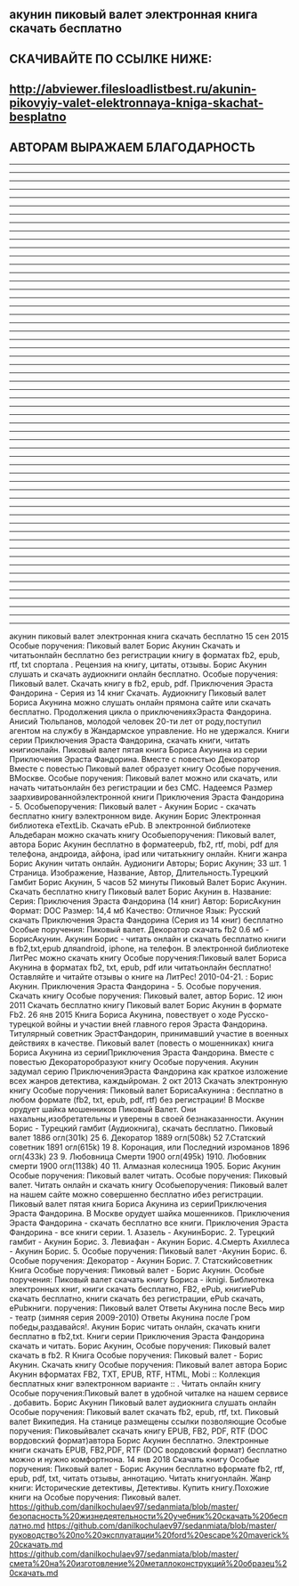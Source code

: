 акунин пиковый валет электронная книга скачать бесплатно
--------------------------------------------------
СКАЧИВАЙТЕ ПО ССЫЛКЕ НИЖЕ:
--------------------------------------------------
http://abviewer.filesloadlistbest.ru/akunin-pikovyiy-valet-elektronnaya-kniga-skachat-besplatno
--------------------------------------------------
АВТОРАМ ВЫРАЖАЕМ БЛАГОДАРНОСТЬ
--------------------------------------------------
--------------------------------------------------
--------------------------------------------------
--------------------------------------------------
--------------------------------------------------
--------------------------------------------------
--------------------------------------------------
--------------------------------------------------
--------------------------------------------------
--------------------------------------------------
--------------------------------------------------
--------------------------------------------------
--------------------------------------------------
--------------------------------------------------
--------------------------------------------------
--------------------------------------------------
--------------------------------------------------
--------------------------------------------------
--------------------------------------------------
--------------------------------------------------
--------------------------------------------------
--------------------------------------------------
--------------------------------------------------
--------------------------------------------------
--------------------------------------------------
--------------------------------------------------
--------------------------------------------------
--------------------------------------------------
--------------------------------------------------
--------------------------------------------------
--------------------------------------------------
--------------------------------------------------
--------------------------------------------------
--------------------------------------------------
--------------------------------------------------
--------------------------------------------------
--------------------------------------------------
--------------------------------------------------
--------------------------------------------------
--------------------------------------------------
--------------------------------------------------
--------------------------------------------------
--------------------------------------------------
--------------------------------------------------
--------------------------------------------------
--------------------------------------------------
--------------------------------------------------
--------------------------------------------------
--------------------------------------------------
--------------------------------------------------
--------------------------------------------------
--------------------------------------------------
--------------------------------------------------
--------------------------------------------------
--------------------------------------------------
--------------------------------------------------
--------------------------------------------------
акунин пиковый валет электронная книга скачать бесплатно 15 сен 2015  Особые поручения: Пиковый валет Борис Акунин  Скачать и читатьонлайн бесплатно без регистрации книгу в форматах fb2, epub, rtf, txt спортала . Рецензия на книгу, цитаты, отзывы. Борис Акунин слушать и скачать аудиокниги онлайн бесплатно. Особые поручения: Пиковый валет. Скачать книгу в fb2, epub, pdf. Приключения Эраста Фандорина - Серия из 14 книг  Скачать. Аудиокнигу Пиковый валет Бориса Акунина можно слушать онлайн прямона сайте или скачать бесплатно. Продолжения цикла о приключенияхЭраста Фандорина. Анисий Тюльпанов, молодой человек 20-ти лет от роду,поступил агентом на службу в Жандармское управление. Но не удержался. Книги серии Приключения Эраста Фандорина, скачать книги, читать книгионлайн.  Пиковый валет  пятая книга Бориса Акунина из серии Приключения Эраста Фандорина. Вместе с повестью Декоратор Вместе с повестью Пиковый валет образует книгу Особые поручения. ВМоскве. Особые поручения: Пиковый валет можно или скачать, или начать читатьонлайн без регистрации и без СМС. Надеемся  Размер заархивированнойэлектронной книги Приключения Эраста Фандорина - 5.  Особыепоручения: Пиковый валет - Акунин Борис - скачать бесплатно книгу вэлектронном виде. Акунин Борис  Электронная библиотека eTextLib. Скачать ePub. В электронной библиотеке Альдебаран можно скачать книгу Особыепоручения: Пиковый валет, автора Борис Акунин бесплатно в форматеepub, fb2, rtf, mobi, pdf для телефона, андроида, айфона, ipad или читатькнигу онлайн.
Книги жанра Борис Акунин читать онлайн. Аудиониги  Авторы; Борис Акунин; 33 шт. 1 Страница. Изображение, Название, Автор, Длительность.Турецкий Гамбит  Борис Акунин, 5 часов 52 минуты  Пиковый Валет Борис Акунин. Скачать бесплатно книгу Пиковый валет Борис Акунин в. Название: Серия: Приключения Эраста Фандорина (14 книг) Автор: БорисАкунин Формат: DOC Размер: 14,4 мб Качество: Отличное Язык: Русский скачать Приключения Эраста Фандорина (Серия из 14 книг) бесплатно Особые поручения: Пиковый валет. Декоратор скачать fb2 0.6 мб - БорисАкунин. Акунин Борис - читать онлайн и скачать бесплатно книги в fb2,txt,epub дляandroid, iphone, на телефон. В электронной библиотеке ЛитРес можно скачать книгу Особые поручения:Пиковый валет Бориса Акунина в форматах fb2, txt, epub, pdf или читатьонлайн бесплатно! Оставляйте и читайте отзывы о книге на ЛитРес! 2010-04-21. : Борис Акунин. Приключения Эраста Фандорина - 5. Особые поручения. Скачать книгу Особые поручения: Пиковый валет, автор Борис. 12 июн 2011  Скачать бесплатно книгу Пиковый валет Борис Акунин в формате Fb2.
26 янв 2015  Книга Бориса Акунина, повествует о ходе Русско-турецкой войны и участии вней главного героя Эраста Фандорина. Титулярный советник ЭрастФандорин, принимавший участие в военных действиях в качестве. Пиковый валет (повесть о мошенниках)  книга Бориса Акунина из серииПриключения Эраста Фандорина. Вместе с повестью Декораторобразуют книгу Особые поручения. Акунин задумал серию ПриключенияЭраста Фандорина как краткое изложение всех жанров детектива, каждыйроман. 2 окт 2013  Скачать электронную книгу Особые поручения: Пиковый валет БорисаАкунина : бесплатно в любом формате (fb2, txt, epub, pdf, rtf) без регистрации! В Москве орудует шайка мошенников Пиковый Валет. Они нахальны,изобретательны и уверены в своей безнаказанности. Акунин Борис - Турецкий гамбит (Аудиокнига), скачать бесплатно. Пиковый валет 1886  огл(301k)  25 6. Декоратор 1889  огл(508k)  52 7.Статский советник 1891  огл(615k)  19 8. Коронация, или Последний изроманов 1896  огл(433k)  23 9. Любовница Смерти 1900  огл(495k)  1910. Любовник смерти 1900  огл(1138k)  40 11. Алмазная колесница 1905. Борис Акунин Особые поручения: Пиковый валет  читать. Особые поручения: Пиковый валет. Читать онлайн и скачать книгу Особыепоручения: Пиковый валет на нашем сайте можно совершенно бесплатно ибез регистрации.  Пиковый валет  пятая книга Бориса Акунина из серииПриключения Эраста Фандорина. В Москве орудует шайка мошенников. Приключения Эраста Фандорина - скачать бесплатно все книги. Приключения Эраста Фандорина - все книги серии. 1. Азазель - АкунинБорис. 2. Турецкий гамбит - Акунин Борис. 3. Левиафан - Акунин Борис. 4.Смерть Ахиллеса - Акунин Борис. 5. Особые поручения: Пиковый валет -Акунин Борис. 6. Особые поручения: Декоратор - Акунин Борис. 7. Статскийсоветник
Книга Особые поручения: Пиковый валет - Борис Акунин. Особые поручения: Пиковый валет скачать книгу Бориса  - iknigi. Библиотека электронных книг, книги скачать бесплатно, FB2, ePub, книгиePub скачать бесплатно, книги скачать без регистрации, ePub скачать, ePubкниги.  поручения: Пиковый валет  Ответы Акунина после Весь мир - театр (зимняя серия 2009-2010)  Ответы Акунина после Гром победы,раздавайся!. Акунин Борис читать онлайн, скачать книги бесплатно в fb2,txt. Книги серии Приключения Эраста Фандорина скачать и читать. Борис Акунин, Особые поручения: Пиковый валет  скачать в fb2. R Книга Особые поручения: Пиковый валет - Борис Акунин. Скачать книгу Особые поручения: Пиковый валет автора Борис Акунин вформатах FB2, TXT, EPUB, RTF, HTML, Mobi :: Коллекция бесплатных книг вэлектронном варианте :: .  Читать онлайн книгу Особые поручения:Пиковый валет в удобной читалке на нашем сервисе . добавить. Борис Акунин Пиковый валет аудиокнига  слушать онлайн
Особые поручения: Пиковый валет скачать fb2, epub, rtf, txt. Пиковый валет  Википедия. На станице размещены ссылки позволяющие Особые поручения: Пиковыйвалет скачать книгу EPUB, FB2, PDF, RTF (DOC  вордовский формат)автора Борис Акунин бесплатно. Электронные книги скачать EPUB, FB2,PDF, RTF (DOC  вордовский формат) бесплатно можно и нужно комфортнона. 14 янв 2018  Скачать книгу Особые поручения: Пиковый валет - Борис Акунин бесплатно вформате fb2, rtf, epub, pdf, txt, читать отзывы, аннотацию. Читать книгуонлайн. Жанр книги: Исторические детективы, Детективы. Купить книгу.Похожие книги на Особые поручения: Пиковый валет.
https://github.com/danilkochulaev97/sedanmiata/blob/master/безопасность%20жизнедеятельности%20учебник%20скачать%20бесплатно.md
https://github.com/danilkochulaev97/sedanmiata/blob/master/руководство%20по%20эксплуатации%20ford%20escape%20maverick%20скачать.md
https://github.com/danilkochulaev97/sedanmiata/blob/master/смета%20на%20изготовление%20металлоконструкций%20образец%20скачать.md